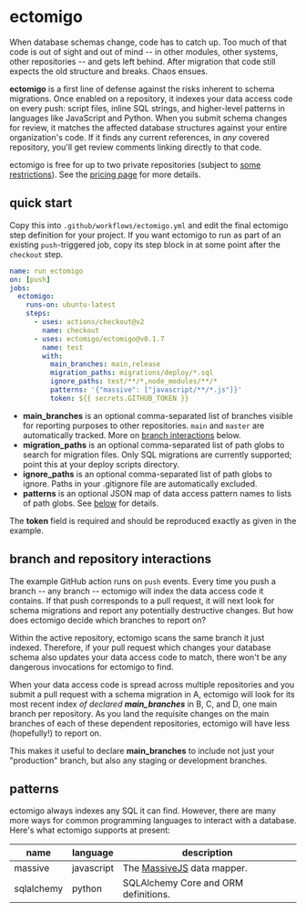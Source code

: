 # ectomigo

When database schemas change, code has to catch up. Too much of that code is out of sight and out of mind -- in other modules, other systems, other repositories -- and gets left behind. After migration that code still expects the old structure and breaks. Chaos ensues.

**ectomigo** is a first line of defense against the risks inherent to schema migrations. Once enabled on a repository, it indexes your data access code on every push: script files, inline SQL strings, and higher-level patterns in languages like JavaScript and Python. When you submit schema changes for review, it matches the affected database structures against your entire organization's code. If it finds any current references, in _any_ covered repository, you'll get review comments linking directly to that code.

ectomigo is free for up to two private repositories (subject to [some restrictions](https://ectomigo.com/pricing#tier-free)). See the [pricing page](https://ectomigo.com/pricing) for more details.

## quick start

Copy this into `.github/workflows/ectomigo.yml` and edit the final ectomigo step definition for your project. If you want ectomigo to run as part of an existing `push`-triggered job, copy its step block in at some point after the `checkout` step.

```yaml
name: run ectomigo
on: [push]
jobs:
  ectomigo:
    runs-on: ubuntu-latest
    steps:
      - uses: actions/checkout@v2
        name: checkout
      - uses: ectomigo/ectomigo@v0.1.7
        name: test
        with:
          main_branches: main,release
          migration_paths: migrations/deploy/*.sql
          ignore_paths: test/**/*,node_modules/**/*
          patterns: '{"massive": ["javascript/**/*.js"]}'
          token: ${{ secrets.GITHUB_TOKEN }}
```

* **main_branches** is an optional comma-separated list of branches visible for reporting purposes to other repositories. `main` and `master` are automatically tracked. More on [branch interactions](#branch-and-repo-interactions) below.
* **migration_paths** is an optional comma-separated list of path globs to search for migration files. Only SQL migrations are currently supported; point this at your deploy scripts directory.
* **ignore_paths** is an optional comma-separated list of path globs to ignore. Paths in your .gitignore file are automatically excluded.
* **patterns** is an optional JSON map of data access pattern names to lists of path globs. See [below](#patterns) for details.

The **token** field is required and should be reproduced exactly as given in the example.

## branch and repository interactions

The example GitHub action runs on `push` events. Every time you push a branch -- any branch -- ectomigo will index the data access code it contains. If that push corresponds to a pull request, it will next look for schema migrations and report any potentially destructive changes. But how does ectomigo decide which branches to report on?

Within the active repository, ectomigo scans the same branch it just indexed. Therefore, if your pull request which changes your database schema also updates your data access code to match, there won't be any dangerous invocations for ectomigo to find.

When your data access code is spread across multiple repositories and you submit a pull request with a schema migration in A, ectomigo will look for its most recent index _of declared **main_branches**_ in B, C, and D, one main branch per repository. As you land the requisite changes on the main branches of each of these dependent repositories, ectomigo will have less (hopefully!) to report on.

This makes it useful to declare **main_branches** to include not just your "production" branch, but also any staging or development branches.

## patterns

ectomigo always indexes any SQL it can find. However, there are many more ways for common programming languages to interact with a database. Here's what ectomigo supports at present:

| name | language | description |
|------|----------|-------------|
| massive | javascript | The [MassiveJS](https://massivejs.org) data mapper. |
| sqlalchemy | python | SQLAlchemy Core and ORM definitions. |

